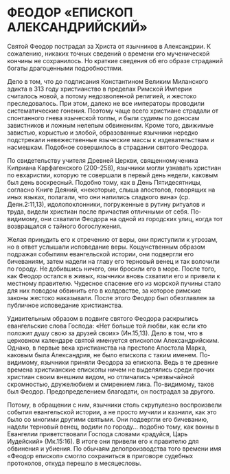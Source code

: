 # ФЕОДОР «ЕПИСКОП АЛЕКСАНДРИЙСКИЙ»

Святой Феодор пострадал за Христа от язычников в Александрии. К сожалению, никаких точных сведений о времени его мученической кончины не сохранилось. Но краткие сведения об его образе страданий богаты драгоценными подробностями.

Дело в том, что до подписания Константином Великим Миланского эдикта в 313 году христианство в пределах Римской Империи считалось новой, а потому недозволенной религией, и жестоко преследовалось. При этом, далеко не все императоры проводили систематические гонения. Поэтому чаще всего христиане страдали от спонтанного гнева языческой толпы, и были судимы по доносам завистников и ложным нелепым обвинениям. Кроме того, движимые завистью, корыстью и злобой, образованные язычники нередко подстрекали невежественные языческие массы к издевательствам и насмешкам. Подобное совершилось в страдании святого Феодора.

По свидетельству учителя Древней Церкви, священномученика Киприана Карфагенского (200–258), язычники могли узнавать христиан по евхаристии, которую те совершали в первый день недели, каковым был день воскресный. Подобно тому, как в День Пятидесятницы, согласно Книге Деяний, «некоторые, слыша апостолов, говорящих на иных языках, полагали, что они напились сладкого вина» (ср. Деян.2:11,13), идолопоклонники, погруженные в рутину ритуалов и труда, видели христиан после причастия отличными от себя. По-видимому, они схватили Феодора на одной из городских улиц, когда тот возвращался с тайного богослужения.

Желая принудить его к отречению от веры, они приступили к угрозам, но в ответ услышали исповедание веры. Кощунственным образом подражая событиям евангельской истории, они подвергли его бичеваниям, затем надели на главу его терновый венец и так волочили по городу. Не добившись ничего, они бросили его в море. После того, как Феодор остался в живых, язычники вновь схватили его и привели к местному правителю. Чудесное спасение его из морской пучины стало для них поводом обвинить его в колдовстве, за которое римские законы жестоко наказывали. После этого Феодор был обезглавлен за публичное исповедание христианства.

Удивительным образом в подвиге святого Феодора раскрылись евангельские слова Господа: «Нет больше той любви, как если кто положит душу свою за друзей своих» (Ин.15,13). Дело в том, что в церковном календаре святой именуется епископом Александрийским. Однако, в первые века христианства на престоле Апостола Марка, каковым была Александрия, не было епископа с таким именем. По-видимому, язычники приняли Феодора за епископа. Ведь в те древние времена христианские епископы ничем не выделялись среди прочих христиан своим внешним видом, но отличались чрезвычайной скромностью, дружелюбием и смирением лика. По-видимому, таков был Феодор. Предопределением благодати, он пострадал за другого.

Потому, в обращении с ним, язычники столь скрупулезно воспроизвели события евангельской истории, а не просто мучили и казнили, как это было со многими другими святыми. Они подвергли его бичеванию, надели терновый венец, водили по городу… подобно тому, как воины в Евангелии приветствовали Господа словами «радуйся, Царь Иудейский» (Мк.15:16). В итоге они привели его к правителю для обвинения и убиения. По обычаям делопроизводства того времени имя «Феодор епископ» смогло сохраниться в приговоре судебных протоколов, откуда перешло в месяцесловы.
